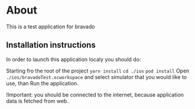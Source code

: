 # About

This is a test application for bravado

## Installation instructions

In order to launch this application localy you should do:

Starting fro the root of the project
`yarn install`
`cd ./ios`
`pod install`
Open `./ios/bravadoTest.xcworkspace` and select simulator that you would like to use, than Run the application.

!Important: you should be connected to the internet, because application data is fetched from web.
